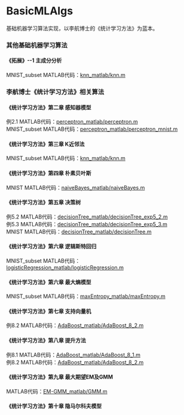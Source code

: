 <!--
@Author: JavenLau
@Date:   08-02-17
@Email:  javenlau@hotmail.com
@Last modified by:   JavenLau
@Last modified time: 08-21-17
-->

# BasicMLAlgs
基础机器学习算法实现，以李航博士的《统计学习方法》为蓝本。

### 其他基础机器学习算法

#### 《拓展》--1	主成分分析
MNIST_subset MATLAB代码：[knn_matlab/knn.m](https://github.com/JavenLau/BasicMLAlgs/blob/master/knn_matlab/knn.m)

### 李航博士《统计学习方法》相关算法

#### 《统计学习方法》第二章 感知器模型
例2.1 MATLAB代码：[perceptron_matlab/perceptron.m](https://github.com/JavenLau/BasicMLAlgs/blob/master/perceptron_matlab/perceptron.m)
<br>MNIST_subset MATLAB代码：[perceptron_matlab/perceptron_mnist.m](https://github.com/JavenLau/BasicMLAlgs/blob/master/perceptron_matlab/perceptron_mnist.m)

#### 《统计学习方法》第三章 K近邻法
MNIST_subset MATLAB代码：[knn_matlab/knn.m](https://github.com/JavenLau/BasicMLAlgs/blob/master/knn_matlab/knn.m)

#### 《统计学习方法》第四章 朴素贝叶斯
MNIST MATLAB代码：[naiveBayes_matlab/naiveBayes.m](https://github.com/JavenLau/BasicMLAlgs/blob/master/naiveBayes_matlab/naiveBayes.m)

#### 《统计学习方法》第五章 决策树
例5.2 MATLAB代码：[decisionTree_matlab/decisionTree_exp5_2.m](https://github.com/JavenLau/BasicMLAlgs/blob/master/decisionTree_matlab/decisionTree_exp5_2.m)
<br>例5.3 MATLAB代码：[decisionTree_matlab/decisionTree_exp5_3.m](https://github.com/JavenLau/BasicMLAlgs/blob/master/decisionTree_matlab/decisionTree_exp5_3.m)
<br>MNIST MATLAB代码：[decisionTree_matlab/decisionTree.m](https://github.com/JavenLau/BasicMLAlgs/blob/master/decisionTree_matlab/decisionTree.m)

#### 《统计学习方法》第六章 逻辑斯特回归
MNIST_subset MATLAB代码：[logisticRegression_matlab/logisticRegression.m](https://github.com/JavenLau/BasicMLAlgs/blob/master/logisticRegression_matlab/logisticRegression.m)

#### 《统计学习方法》第六章 最大熵模型
MNIST_subset MATLAB代码：[maxEntropy_matlab/maxEntropy.m](https://github.com/JavenLau/BasicMLAlgs/blob/master/maxEntropy_matlab/maxEntropy.m)

#### 《统计学习方法》第七章 支持向量机
例8.2 MATLAB代码：[AdaBoost_matlab/AdaBoost_8_2.m]()

#### 《统计学习方法》第八章 提升方法
例8.1 MATLAB代码：[AdaBoost_matlab/AdaBoost_8_1.m](https://github.com/JavenLau/BasicMLAlgs/blob/master/AdaBoost_matlab/AdaBoost_8_1.m)
<br>例8.2 MATLAB代码：[AdaBoost_matlab/AdaBoost_8_2.m](https://github.com/JavenLau/BasicMLAlgs/blob/master/AdaBoost_matlab/AdaBoost_8_2.m)

#### 《统计学习方法》第九章 最大期望EM及GMM
MATLAB代码：[EM-GMM_matlab/GMM.m](https://github.com/JavenLau/BasicMLAlgs/blob/master/EM-GMM_matlab/GMM.m)

#### 《统计学习方法》第十章 隐马尔科夫模型




